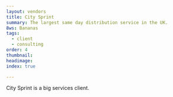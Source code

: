 ```yaml
---
layout: vendors
title: City Sprint
summary: The largest same day distribution service in the UK.
8ws: Bananas
tags:
  - client
  - consulting
order: 4
thumbnail:
headimage:
index: true

---
```


City Sprint is a big services client.
